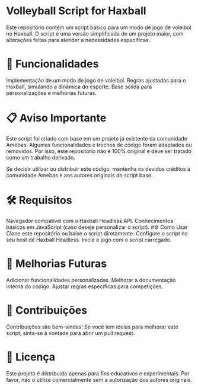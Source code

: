 # Volleyball Script for Haxball
Este repositório contém um script básico para um modo de jogo de voleibol no Haxball. O script é uma versão simplificada de um projeto maior, com alterações feitas para atender a necessidades específicas.

# 🚀 Funcionalidades
Implementação de um modo de jogo de voleibol.
Regras ajustadas para o Haxball, simulando a dinâmica do esporte.
Base sólida para personalizações e melhorias futuras.
# 📋 Aviso Importante
Este script foi criado com base em um projeto já existente da comunidade Amebas. Algumas funcionalidades e trechos de código foram adaptados ou removidos. Por isso, este repositório não é 100% original e deve ser tratado como um trabalho derivado.

Se decidir utilizar ou distribuir este código, mantenha os devidos créditos à comunidade Amebas e aos autores originais do script base.

# 🛠️ Requisitos
Navegador compatível com o Haxball Headless API.
Conhecimentos básicos em JavaScript (caso deseje personalizar o script).
#⚙️ Como Usar
Clone este repositório ou baixe o script diretamente.
Configure o script no seu host de Haxball Headless.
Inicie o jogo com o script carregado.
# 🌟 Melhorias Futuras
Adicionar funcionalidades personalizadas.
Melhorar a documentação interna do código.
Ajustar regras específicas para competições.
# 🤝 Contribuições
Contribuições são bem-vindas! Se você tem ideias para melhorar este script, sinta-se à vontade para abrir um pull request.

# 📜 Licença
Este projeto é distribuído apenas para fins educativos e experimentais. Por favor, não o utilize comercialmente sem a autorização dos autores originais.
